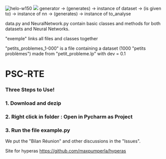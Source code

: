 ![helo-w150](https://raw.github.com/DyeKuu/PSC-RTE/master/report/icon_RTE.jpg)
![](https://raw.github.com/DyeKuu/PSC-RTE/master/report/icon_X.jpg)
generator -> (generates) -> instance of dataset -> (is given to) -> instance of nn -> (generates) -> instance of to_analyse

data.py and NeuralNetwork.py contain basic classes and methods for both datasets and Neural Networks.

"exemple" links all files and classes together

"petits_problemes_1-000" is a file containing a dataset (1000 "petits problèmes") made from "petit_probleme.lp" with dev = 0.1



# PSC-RTE

### Three Steps to Use!
### 1. Download and dezip
### 2. Right click in folder : Open in Pycharm as Project
### 3. Run the file example.py

We put the "Bilan Réunion" and other discussions in the "Issues".

Site for hyperas https://github.com/maxpumperla/hyperas
